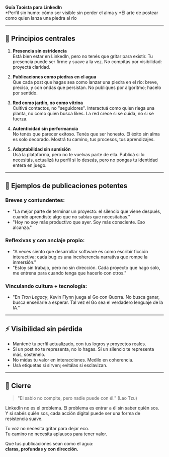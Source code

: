 **Guía Taoísta para LinkedIn**\
*Perfil sin humo: cómo ser visible sin perder el alma y *El arte de postear como quien lanza una piedra al río

---

## 🌿 Principios centrales

1. **Presencia sin estridencia**\
   Está bien estar en LinkedIn, pero no tenés que gritar para existir. Tu presencia puede ser firme y suave a la vez. No compitas por visibilidad: proyectá claridad.

2. **Publicaciones como piedras en el agua**\
   Que cada post que hagas sea como lanzar una piedra en el río: breve, preciso, y con ondas que persistan. No publiques por algoritmo; hacelo por sentido.

3. **Red como jardín, no como vitrina**\
   Cultivá contactos, no "seguidores". Interactuá como quien riega una planta, no como quien busca likes. La red crece si se cuida, no si se fuerza.

4. **Autenticidad sin performancia**\
   No tenés que parecer exitoso. Tenés que ser honesto. El éxito sin alma es solo decorado. Mostrá tu camino, tus procesos, tus aprendizajes.

5. **Adaptabilidad sin sumisión**\
   Usá la plataforma, pero no te vuelvas parte de ella. Publicá si lo necesitás, actualizá tu perfil si lo deseás, pero no pongas tu identidad entera en juego.

---

## 📄 Ejemplos de publicaciones potentes

### Breves y contundentes:

- "La mejor parte de terminar un proyecto: el silencio que viene después, cuando aprendiste algo que no sabías que necesitabas."
- "Hoy no soy más productivo que ayer. Soy más consciente. Eso alcanza."

### Reflexivas y con anclaje propio:

- "A veces siento que desarrollar software es como escribir ficción interactiva: cada bug es una incoherencia narrativa que rompe la inmersión."
- "Estoy sin trabajo, pero no sin dirección. Cada proyecto que hago solo, me entrena para cuando tenga que hacerlo con otros."

### Vinculando cultura + tecnología:

- "En *Tron Legacy*, Kevin Flynn juega al Go con Quorra. No busca ganar, busca enseñarle a esperar. Tal vez el Go sea el verdadero lenguaje de la IA."

---

## ⚡️ Visibilidad sin pérdida

- Mantené tu perfil actualizado, con tus logros y proyectos reales.
- Si un post no te representa, no lo hagas. Si un silencio te representa más, sostenelo.
- No midas tu valor en interacciones. Medilo en coherencia.
- Usá etiquetas si sirven; evitálas si esclavizan.

---

## 🌄 Cierre

> "El sabio no compite, pero nadie puede con él." (Lao Tzu)

LinkedIn no es el problema. El problema es entrar a él sin saber quién sos.\
Y si sabés quién sos, cada acción digital puede ser una forma de resistencia suave.

Tu voz no necesita gritar para dejar eco.\
Tu camino no necesita aplausos para tener valor.

Que tus publicaciones sean como el agua:\
**claras, profundas y con dirección.**

